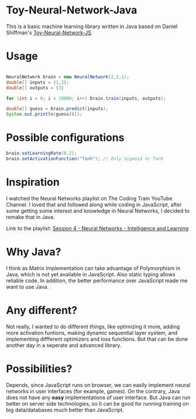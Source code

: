 # Toy-Neural-Network-Java
This is a basic machine learning library written in Java based on Daniel Shiffman's [Toy-Neural-Network-JS](https://github.com/CodingTrain/Toy-Neural-Network-JS).

# Usage
```java

NeuralNetwork brain = new NeuralNetwork(2,2,1);
double[] inputs = {1,2};
double[] outputs = {3}

for (int i = 0; i < 10000; i++) brain.train(inputs, outputs);

double[] guess = brain.predict(inputs);
System.out.println(guess[0]);

```

# Possible configurations
```java
brain.setLearningRate(0.2);
brain.setActivationFunction("Tanh"); // Only Sigmoid or Tanh
```

# Inspiration
I watched the Neural Networks playlist on The Coding Train YouTube Channel. I loved that and followed along while coding in JavaScript, after some getting some interest and knowledge in Neural Networks, I decided to remake that in Java.

Link to the playlist: [Session 4 - Neural Networks - Intelligence and Learning](https://www.youtube.com/playlist?list=PLRqwX-V7Uu6Y7MdSCaIfsxc561QI0U0Tb)

# Why Java?
I think as Matrix Implementation can take advantage of Polymorphism in Java, which is not yet available in JavaScript. Also static typing allows reliable code. In addition, the better performance over JavaScript made me want to use Java.

# Any different?
Not really, I wanted to do different things, like optimizing it more, adding more activation funtions, making dynamic sequential layer system, and implementing diffferent optimizers and loss functions. But that can be done another day in a seperate and advanced library.

# Possibilities?
Depends, since JavaScript runs on browser, we can easily implement neural networks in user interfaces (for example, games). On the contrary, Java does not have any **easy** implementations of user interface. But Java can run better on server side technologies, so it can be good for running training on big data/databases much better than JavaScript.
